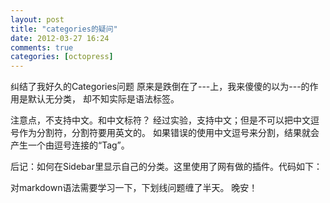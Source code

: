 ```yaml
---
layout: post
title: "categories的疑问"
date: 2012-03-27 16:24
comments: true
categories: [octopress]
---
```

纠结了我好久的Categories问题
原来是跌倒在了---上，我来傻傻的以为---的作用是默认无分类，
却不知实际是语法标签。
 
注意点，不支持中文。和中文标符？
经过实验，支持中文；但是不可以把中文逗号作为分割符，分割符要用英文的。
如果错误的使用中文逗号来分割，结果就会产生一个由逗号连接的“Tag”。

后记：如何在Sidebar里显示自己的分类。这里使用了网有做的插件。代码如下：
<script src="https://gist.github.com/1366833.js?file=category_list.rb"></script>
 
对markdown语法需要学习一下，下划线问题缠了半天。
晚安！
